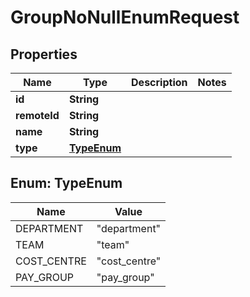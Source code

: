 

# GroupNoNullEnumRequest


## Properties

Name | Type | Description | Notes
------------ | ------------- | ------------- | -------------
**id** | **String** |  | 
**remoteId** | **String** |  | 
**name** | **String** |  | 
**type** | [**TypeEnum**](#TypeEnum) |  | 



## Enum: TypeEnum

Name | Value
---- | -----
DEPARTMENT | &quot;department&quot;
TEAM | &quot;team&quot;
COST_CENTRE | &quot;cost_centre&quot;
PAY_GROUP | &quot;pay_group&quot;



